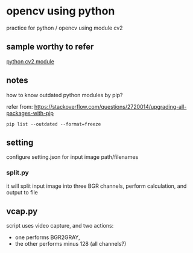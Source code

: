 # opencv using python

practice for python / opencv
using module cv2

## sample worthy to refer

[python cv2 module](https://www.programcreek.com/python/index/2663/cv2)

## notes

how to know outdated python modules by pip?

refer from: https://stackoverflow.com/questions/2720014/upgrading-all-packages-with-pip

```
pip list --outdated --format=freeze
```


## setting

configure setting.json for input image path/filenames

### split.py

it will split input image into three BGR channels, perform calculation, and
output to file

## vcap.py

script uses video capture, and two actions:
  * one performs BGR2GRAY,
  * the other performs minus 128 (all channels?)
